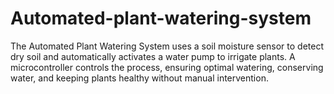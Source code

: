 # Automated-plant-watering-system
The Automated Plant Watering System uses a soil moisture sensor to detect dry soil and automatically activates a water pump to irrigate plants. A microcontroller controls the process, ensuring optimal watering, conserving water, and keeping plants healthy without manual intervention.
